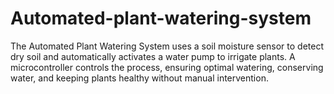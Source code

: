 # Automated-plant-watering-system
The Automated Plant Watering System uses a soil moisture sensor to detect dry soil and automatically activates a water pump to irrigate plants. A microcontroller controls the process, ensuring optimal watering, conserving water, and keeping plants healthy without manual intervention.
